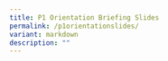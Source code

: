 ```yaml
---
title: P1 Orientation Briefing Slides
permalink: /p1orientationslides/
variant: markdown
description: ""
---
```

